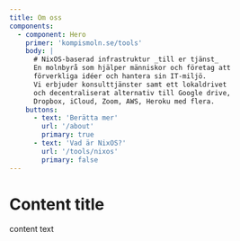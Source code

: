 ```yaml
---
title: Om oss
components:
  - component: Hero
    primer: 'kompismoln.se/tools'
    body: |
      # NixOS-baserad infrastruktur _till er tjänst_
      En molnbyrå som hjälper människor och företag att
      förverkliga idéer och hantera sin IT-miljö.
      Vi erbjuder konsulttjänster samt ett lokaldrivet
      och decentraliserat alternativ till Google drive,
      Dropbox, iCloud, Zoom, AWS, Heroku med flera.
    buttons:
      - text: 'Berätta mer'
        url: '/about'
        primary: true
      - text: 'Vad är NixOS?'
        url: '/tools/nixos'
        primary: false
---
```


# Content title

content text
